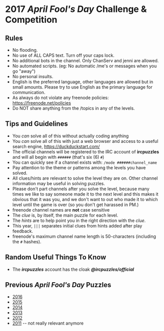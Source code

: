 2017 *April Fool's Day* Challenge & Competition
===============================================

Rules
-----
* No flooding.
* No use of ALL CAPS text. Turn off your caps lock.
* No additional bots in the channel. Only ChanServ and jenni are allowed.
* No automated scripts. (eg: No automatic /me's or messages when you go "away")
* No personal insults.
* English is the preferred language, other languages are allowed but in small amounts. Please try to use English as the primary language for communication.
* As always do not violate any freenode policies: https://freenode.net/policies
* Do NOT share anything from the /topics in any of the levels.


Tips and Guidelines
-------------------
* You *can* solve all of this without actually coding anything
* You *can* solve all of this with just a web browser and access to a useful search engine, https://duckduckstart.com/
* The official channels will be registered to the IRC account of **ircpuzzles** and will all begin with `######` (that's six (6) `#`)
* You can quickly see if a channel exists with: `/mode ######channel_name`
* Pay attention to the theme or patterns among the levels you have solved.
* All clues/hints are relevant to solve the level they are on. Other channel information may be useful in solving puzzles.
* Please don't part channels after you solve the level, because many times we like to say someone made it to the next level and this makes it obvious that it was you, and we don't want to out who made it to which level until the game is over (so you don't get harassed in PM.)
* freenode channel names are **not** case sensitive
* The *clue* is, by itself, the main puzzle for each level.
* The *hints* are to help point you in the right direction with the *clue*.
* This year, `|||` separates initial clues from hints added after play feedback.
* freenode's maximum channel name length is 50-characters (including the `#` hashes).

Random Useful Things To Know
----------------------------
* The ***ircpuzzles*** account has the cloak ***@ircpuzzles/official***


Previous *April Fool's Day* Puzzles
-----------------------------------
* [2016](https://ircpuzzles.org/blog/2017/03/2016-afd-summary/)
* [2015](https://ircpuzzles.org/blog/2017/03/2015-afd-summary/)
* [2014](https://web-beta.archive.org/web/20160312065634/https://blog.freenode.net/2014/04/april-1st-2014-followup)
* [2013](https://web-beta.archive.org/web/20160310104531/https://blog.freenode.net/2013/04/april-1st-2013-the-aftermath)
* [2012](https://web-beta.archive.org/web/20160318180156/https://blog.freenode.net/2012/04/april-1st-the-aftermath)
* [2011](https://web-beta.archive.org/web/20150906163519/https://blog.freenode.net/2011/04/the-cat-enigma) -- not really relevant anymore

